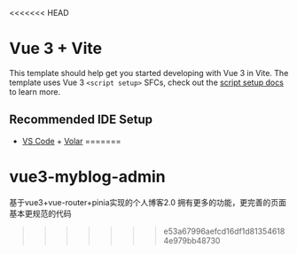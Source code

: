 <<<<<<< HEAD
# Vue 3 + Vite

This template should help get you started developing with Vue 3 in Vite. The template uses Vue 3 `<script setup>` SFCs, check out the [script setup docs](https://v3.vuejs.org/api/sfc-script-setup.html#sfc-script-setup) to learn more.

## Recommended IDE Setup

- [VS Code](https://code.visualstudio.com/) + [Volar](https://marketplace.visualstudio.com/items?itemName=Vue.volar)
=======
# vue3-myblog-admin
基于vue3+vue-router+pinia实现的个人博客2.0 拥有更多的功能，更完善的页面 基本更规范的代码
>>>>>>> e53a67996aefcd16df1d813546184e979bb48730
